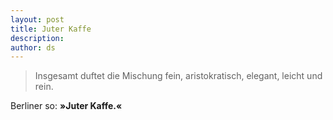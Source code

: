 ```yaml
---
layout: post
title: Juter Kaffe
description:
author: ds
---
```


> Insgesamt duftet die Mischung fein, aristokratisch, elegant, leicht und rein.

Berliner so: __»Juter Kaffe.«__
